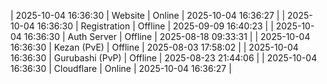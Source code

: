 | 2025-10-04 16:36:30 | Website | Online | 2025-10-04 16:36:27 |
| 2025-10-04 16:36:30 | Registration | Offline | 2025-09-09 16:40:23 |
| 2025-10-04 16:36:30 | Auth Server | Offline | 2025-08-18 09:33:31 |
| 2025-10-04 16:36:30 | Kezan (PvE) | Offline | 2025-08-03 17:58:02 |
| 2025-10-04 16:36:30 | Gurubashi (PvP) | Offline | 2025-08-23 21:44:06 |
| 2025-10-04 16:36:30 | Cloudflare | Online | 2025-10-04 16:36:27 |
